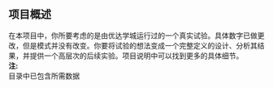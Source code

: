 
## 项目概述
在本项目中，你所要考虑的是由优达学城运行过的一个真实试验。具体数字已做更改，但是模式并没有改变。你要将试验的想法变成一个完整定义的设计、分析其结果，并提供一个高层次的后续实验。项目说明中可以找到更多的具体细节。  
__注:__  
目录中已包含所需数据
